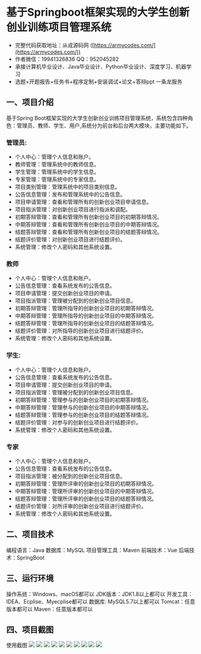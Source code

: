 基于Springboot框架实现的大学生创新创业训练项目管理系统
=
- 完整代码获取地址：从戎源码网 ([https://armycodes.com/](https://armycodes.com/))
- 作者微信：19941326836  QQ：952045282 
- 承接计算机毕业设计、Java毕业设计、Python毕业设计、深度学习、机器学习
- 选题+开题报告+任务书+程序定制+安装调试+论文+答辩ppt 一条龙服务

一、项目介绍
---
基于Spring Boot框架实现的大学生创新创业训练项目管理系统，系统包含四种角色：管理员、教师、学生、用户,系统分为前台和后台两大模块，主要功能如下。
### 管理员:
- 个人中心：管理个人信息和账户。
- 教师管理：管理系统中的教师信息。
- 学生管理：管理系统中的学生信息。
- 专家管理：管理系统中的专家信息。
- 项目类别管理：管理系统中的项目类别信息。
- 公告信息管理：发布和管理系统中的公告信息。
- 项目申请管理：查看和管理所有的创新创业项目申请信息。
- 项目指派管理：对创新创业项目进行指派和调配。
- 初期答辩管理：查看和管理所有创新创业项目的初期答辩情况。
- 中期答辩管理：查看和管理所有创新创业项目的中期答辩情况。
- 结题答辩管理：查看和管理所有创新创业项目的结题答辩情况。
- 结题评价管理：对创新创业项目进行结题评价。
- 系统管理：修改个人密码和其他系统设置。
### 教师
- 个人中心：管理个人信息和账户。
- 公告信息管理：查看系统发布的公告信息。
- 项目申请管理：提交创新创业项目的申请。
- 项目指派管理：管理被分配到的创新创业项目信息。
- 初期答辩管理：管理所指导的创新创业项目的初期答辩情况。
- 中期答辩管理：管理所指导的创新创业项目的中期答辩情况。
- 结题答辩管理：管理所指导的创新创业项目的结题答辩情况。
- 结题评价管理：对所指导的创新创业项目进行结题评价。
- 系统管理：修改个人密码和其他系统设置。
  
### 学生:
- 个人中心：管理个人信息和账户。
- 公告信息管理：查看系统发布的公告信息。
- 项目申请管理：提交创新创业项目的申请。
- 项目指派管理：管理被分配到的创新创业项目信息。
- 初期答辩管理：管理参与的创新创业项目的初期答辩情况。
- 中期答辩管理：管理参与的创新创业项目的中期答辩情况。
- 结题答辩管理：管理参与的创新创业项目的结题答辩情况。
- 结题评价管理：对参与的创新创业项目进行结题评价。
- 系统管理：修改个人密码和其他系统设置。

### 专家
- 个人中心：管理个人信息和账户。
- 公告信息管理：查看系统发布的公告信息。
- 项目指派管理：被分配到的创新创业项目信息。
- 初期答辩管理：管理所评审的创新创业项目的初期答辩情况。
- 中期答辩管理：管理所评审的创新创业项目的中期答辩情况。
- 结题答辩管理：管理所评审的创新创业项目的结题答辩情况。
- 结题评价管理：对所评审的创新创业项目进行结题评价。
- 系统管理：修改个人密码和其他系统设置。

二、项目技术
---
编程语言：Java
数据库：MySQL
项目管理工具：Maven
前端技术：Vue
后端技术：SpringBoot

三、运行环境
---
操作系统：Windows、macOS都可以
JDK版本：JDK1.8以上都可以
开发工具：IDEA、Ecplise、Myecplise都可以
数据库: MySQL5.7以上都可以
Tomcat：任意版本都可以
Maven：任意版本都可以

四、项目截图
---

使用截图
![](image/1.png)
![](image/2.png)
![](image/3.png)
![](image/4.png)
![](image/5.png)
![](image/6.png)
![](image/7.png)
![](image/8.png)
![](image/9.png)
![](image/10.png)
